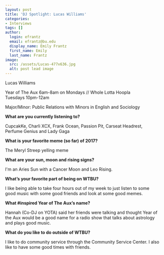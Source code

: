 ```yaml
---
layout: post
title: 'DJ Spotlight: Lucas Williams'
categories:
- Interviews
tags: []
author:
  login: efrantz
  email: efrantz@bu.edu
  display_name: Emily Frantz
  first_name: Emily
  last_name: Frantz
image:
  src: /assets/Lucas-477x636.jpg
  alt: post lead image
---
```


Lucas Williams

Year of The Aux 6am-8am on Mondays // Whole Lotta Hoopla Tuesdays 10pm-12am

Major/Minor: Public Relations with Minors in English and Sociology

**What are you currently listening to?**

CupcakKe, Charli XCX, Frank Ocean, Passion Pit, Carseat Headrest, Perfume Genius and Lady Gaga

**What is your favorite meme (so far) of 2017?**

The Meryl Streep yelling meme

**What are your sun, moon and rising signs?**

I'm an Aries Sun with a Cancer Moon and Leo Rising.

**What’s your favorite part of being on WTBU?**

I like being able to take four hours out of my week to just listen to some good music with some good friends and look at some good memes.

**What #inspired Year of The Aux’s name?**

Hannah (Co-DJ on YOTA) said her friends were talking and thought Year of the Aux would be a good name for a radio show that talks about astrology and plays good music.

**What do you like to do outside of WTBU?**

I like to do community service through the Community Service Center. I also like to have some good times with friends.